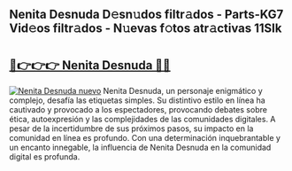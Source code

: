 ## Nenita Desnuda D𝚎sn𝚞dos filtr𝚊dos - Parts-KG7 Vid𝚎os filtr𝚊dos - N𝚞evas f𝚘tos atr𝚊ctivas 11SIk

# <h2><a href="http://mbbu5m.tromn.icu/?c=Nenita+Desnuda">🔗👉👉👉 Nenita Desnuda 🔗🔗</a></h2>

[![Nenita Desnuda nuevo](https://i.imgur.com/pEAQMta.gif)](http://mbbu5m.tromn.icu/?c=Nenita+Desnuda)
Nenita Desnuda, un personaje enigmático y complejo, desafía las etiquetas simples. Su distintivo estilo en línea ha cautivado y provocado a los espectadores, provocando debates sobre ética, autoexpresión y las complejidades de las comunidades digitales. A pesar de la incertidumbre de sus próximos pasos, su impacto en la comunidad en línea es profundo. Con una determinación inquebrantable y un encanto innegable, la influencia de Nenita Desnuda en la comunidad digital es profunda.
